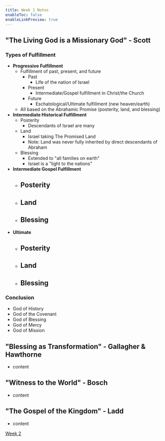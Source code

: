 ```yaml
---
title: Week 1 Notes
enableToc: false
enableLinkPreview: true
---
```


## "The Living God is a Missionary God" - Scott

### Types of Fulfillment

- **Progressive Fulfillment**
	- Fulfillment of past, present, and future
		- Past
			- Life of the nation of Israel
		- Present
			- Intermediate/Gospel fulfillment in Christ/the Church
		- Future
			- Eschatological/Ultimate fulfillment (new heaven/earth)
	- All based on the Abrahamic Promise (posterity, land, and blessing)
- **Intermediate Historical Fulfillment**
	- Posterity
		- Descendants of Israel are many
	- Land
		- Israel taking The Promised Land
		- Note: Land was never fully inherited by direct descendants of Abraham
	- Blessing
		- Extended to "all families on earth"
		- Israel is a "light to the nations"
- **Intermediate Gospel Fulfillment**
	- Posterity
		- 
	- Land
		- 
	- Blessing
		- 
- **Ultimate**
	- Posterity
		- 
	- Land
		- 
	- Blessing
		- 
### Conclusion

- God of History
- God of the Covenant
- God of Blessing
- God of Mercy
- God of Mission

## "Blessing as Transformation" - Gallagher & Hawthorne

- content

## "Witness to the World" - Bosch

- content

## "The Gospel of the Kingdom" - Ladd

- content

[Week 2](notes/Spring%202023/World%20Christian/Reading%20Notes/Week%202.md)